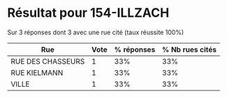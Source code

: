# Résultat pour 154-ILLZACH

Sur 3 réponses dont 3 avec une rue cité (taux réussite 100%)

| Rue | Vote | % réponses | % Nb rues cités|
|-----|------|------------|----------------|
| RUE DES CHASSEURS | 1 | 33% | 33%|
| RUE KIELMANN | 1 | 33% | 33%|
| VILLE | 1 | 33% | 33%|
